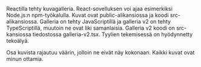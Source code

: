 Reactilla tehty kuvagalleria. React-sovelluksen voi ajaa esimerkiksi Node.js:n npm-työkalulla. Kuvat ovat public-alikansiossa ja koodi src-alikansiossa. Galleria on tehty JavaScriptillä ja galleria v2 on tehty TypeScriptillä, muutoin ne ovat liki samanlaisia. Galleria v2 koodi on src-kansiossa tiedostossa galleria-v2.tsx. Tyylien tekemisessä on hyödynnetty tekoälyä.

Osa kuvista rajautuu väärin, jolloin ne eivät näy kokonaan. Kaikki kuvat ovat minun ottamia.
